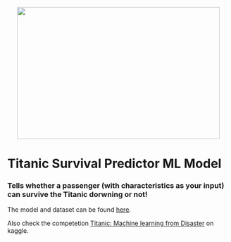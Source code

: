 

<p align="center">
  <img width="460" height="300" src="![img](https://user-images.githubusercontent.com/59442907/97291421-e8235c00-186f-11eb-9936-f6dfd581c9dc.jpg)">
</p>

# Titanic Survival Predictor ML Model 
### Tells whether a passenger (with characteristics as your input) can survive the Titanic dorwning or not!

The model and dataset can be found [here](https://github.com/k2maan/TitanicPredictionDjangoML/tree/master/Model%20and%20data).

Also check the competetion [Titanic: Machine learning from Disaster](https://www.kaggle.com/c/titanic) on kaggle.
